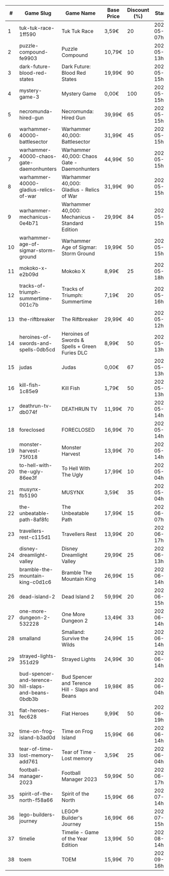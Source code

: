 |#|Game Slug|Game Name|Base Price|Discount (%)|Starts|Ends|
|---|---|---|---|---|---|---|
|1|tuk-tuk-race-1ff590|Tuk Tuk Race|3,59€|20|2023-05-25 07h|2023-06-01 07h|
|2|puzzle-compound-fe9903|Puzzle Compound|10,79€|10|2023-05-25 13h|2023-06-01 13h|
|3|dark-future-blood-red-states|Dark Future: Blood Red States|19,99€|90|2023-05-25 15h|2023-06-01 15h|
|4|mystery-game-3|Mystery Game|0,00€|100|2023-05-25 15h|2023-06-01 15h|
|5|necromunda-hired-gun|Necromunda: Hired Gun|39,99€|65|2023-05-25 15h|2023-06-01 15h|
|6|warhammer-40000-battlesector|Warhammer 40,000: Battlesector|31,99€|45|2023-05-25 15h|2023-06-01 15h|
|7|warhammer-40000-chaos-gate-daemonhunters|Warhammer 40,000: Chaos Gate - Daemonhunters|44,99€|50|2023-05-25 15h|2023-06-01 15h|
|8|warhammer-40000-gladius-relics-of-war|Warhammer 40,000: Gladius - Relics of War|31,99€|90|2023-05-25 15h|2023-06-01 15h|
|9|warhammer-mechanicus-0e4b71|Warhammer 40,000: Mechanicus - Standard Edition|29,99€|84|2023-05-25 15h|2023-06-01 15h|
|10|warhammer-age-of-sigmar-storm-ground|Warhammer Age of Sigmar: Storm Ground|19,99€|50|2023-05-25 15h|2023-06-01 15h|
|11|mokoko-x-e2b09d|Mokoko X|8,99€|25|2023-05-26 18h|2023-06-09 18h|
|12|tracks-of-triumph-summertime-001c7b|Tracks of Triumph: Summertime|7,19€|20|2023-05-27 16h|2023-06-03 16h|
|13|the-riftbreaker|The Riftbreaker|29,99€|40|2023-05-29 12h|2023-06-15 12h|
|14|heroines-of-swords-and-spells-0db5cd|Heroines of Swords & Spells + Green Furies DLC|8,99€|50|2023-05-29 13h|2023-06-05 13h|
|15|judas|Judas|0,00€|67|2023-05-29 13h|2023-06-05 13h|
|16|kill-fish-1c85e9|Kill Fish|1,79€|50|2023-05-29 13h|2023-06-05 13h|
|17|deathrun-tv-db074f|DEATHRUN TV|11,99€|70|2023-05-29 14h|2023-06-05 14h|
|18|foreclosed|FORECLOSED|16,99€|70|2023-05-29 14h|2023-06-05 14h|
|19|monster-harvest-75f018|Monster Harvest|13,99€|70|2023-05-29 14h|2023-06-05 14h|
|20|to-hell-with-the-ugly-86ee3f|To Hell With The Ugly|17,99€|10|2023-05-30 04h|2023-06-06 04h|
|21|musynx-fb5190|MUSYNX|3,59€|35|2023-05-31 04h|2023-06-07 04h|
|22|the-unbeatable-path-8af8fc|The Unbeatable Path|17,99€|15|2023-06-01 07h|2023-06-11 07h|
|23|travellers-rest-c115d1|Travellers Rest|13,99€|20|2023-06-01 17h|2023-06-15 17h|
|24|disney-dreamlight-valley|Disney Dreamlight Valley|29,99€|25|2023-06-02 13h|2023-06-15 13h|
|25|bramble-the-mountain-king-c0d1c6|Bramble The Mountain King|26,99€|15|2023-06-05 14h|2023-06-12 14h|
|26|dead-island-2|Dead Island 2|59,99€|20|2023-06-06 15h|2023-06-15 15h|
|27|one-more-dungeon-2-532228|One More Dungeon 2|13,49€|33|2023-06-09 14h|2023-06-18 14h|
|28|smalland|Smalland: Survive the Wilds|24,99€|15|2023-06-12 14h|2023-06-19 14h|
|29|strayed-lights-351d29|Strayed Lights|24,99€|30|2023-06-13 14h|2023-06-25 14h|
|30|bud-spencer-and-terence-hill-slaps-and-beans-0bdb3b|Bud Spencer and Terence Hill - Slaps and Beans|19,98€|85|2023-06-16 04h|2023-08-02 04h|
|31|flat-heroes-fec628|Flat Heroes|9,99€|50|2023-06-16 19h|2023-06-28 19h|
|32|time-on-frog-island-b3ad0d|Time on Frog Island|15,99€|66|2023-06-19 14h|2023-06-26 14h|
|33|tear-of-time-lost-memory-add761|Tear of Time - Lost memory|3,59€|25|2023-06-21 04h|2023-06-28 04h|
|34|football-manager-2023|Football Manager 2023|59,99€|50|2023-06-22 17h|2023-07-13 17h|
|35|spirit-of-the-north-f58a66|Spirit of the North|15,99€|66|2023-07-03 14h|2023-07-10 14h|
|36|lego-builders-journey|LEGO® Builder's Journey|16,99€|66|2023-07-31 15h|2023-08-07 15h|
|37|timelie|Timelie - Game of the Year Edition|13,99€|50|2023-08-01 14h|2023-08-15 14h|
|38|toem|TOEM|15,99€|70|2023-09-11 16h|2023-09-24 16h|
